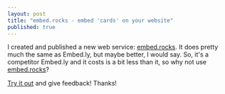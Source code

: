 ```yaml
---
layout: post
title: "embed.rocks - embed 'cards' on your website"
published: true
---
```


I created and published a new web service: [embed.rocks](https://embed.rocks). It does pretty much the same as Embed.ly, but maybe better, I would say. So, it's a competitor Embed.ly and it costs is a bit less than it, so why not use [embed.rocks](https://embed.rocks)?

[Try it out](https://embed.rocks) and give feedback! Thanks!
